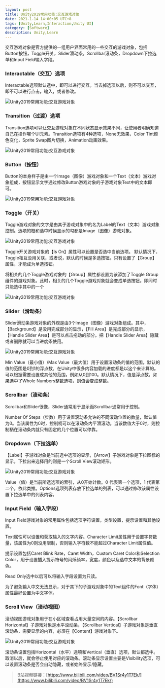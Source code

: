 ```yaml
---
layout: post
title: Unity2019常用功能:交互游戏对象
date: 2021-1-14 14:00:05 UTC+8
tags: [Unity,Learn,Interaction,Unity UI]
category: [Software]
description: Unity,Learn
---
```


交互游戏对象是官方提供的一组用户界面常用的一些交互的游戏对象，包括Button按钮，Toggle开关，Slider滑动条，Scrollbar滚动条，Dropdown下拉选单和Input Field输入字段。

<!-- more -->

### Interactable（交互）选项

Interactable选项默认选中，即可以进行交互。当去掉选项以后，则不可以交互，即不可以进行点击，输入，或者修改。

![Unity2019常用功能:交互游戏对象](/images/20210114-Interaction-01.png)

### Transition（过渡）选项

Transition选项可以让交互游戏对象在不同状态显示效果不同，让使用者明确知道自己在操作哪个UI元素。Transition选项有4种选项，None无效果，Color Tint颜色变化，Sprite Swap图片切换，Animation动画效果。

![Unity2019常用功能:交互游戏对象](/images/20210114-Interaction-02.png)

### Button（按钮）

Button的本身样子是由一个Image（图像）游戏对象和一个Text（文本）游戏对象组成，按钮显示文字通过修改Button游戏对象的子游戏对象Text中的文本即可。

![Unity2019常用功能:交互游戏对象](/images/20210114-Interaction-03.png)

### Toggle（开关）

Toggle游戏对象的文字是由其子游戏对象中的名为Label的Text（文本）游戏对象控制。选项的框和选中时候显示的勾都是Image（图像）游戏对象。

![Unity2019常用功能:交互游戏对象](/images/20210114-Interaction-03.png)

Toggle开关游戏对象的【Is On】属性可以设置是否选中当前选项。	默认情况下，Toggle相互没用关联，或者说，默认的时候是多选按钮。只有设置了【Group】属性，才能成为单选按钮。

将相关的几个Toggle游戏对象的【Group】属性都设置为该添加了Toggle Group组件的游戏对象。此时，相关的几个Toggle游戏对象就会变成单选按钮，即同时只能选中其中的一个

![Unity2019常用功能:交互游戏对象](/images/20210114-Interaction-04.png)

### Slider（滑动条）

Slider滑动条游戏对象的外观是由3个Image（图像）游戏对象组成。其中，【Background】是没用完成部分的显示，【Fill Area】是完成部分的显示，【Handle Slider Area】是可以点击拖动的部分。把【Handle Slider Area】隐藏或者删除就可以当进度条使用。

![Unity2019常用功能:交互游戏对象](/images/20210114-Interaction-05.png)

Min Value（最小值）/Max Value（最大值）用于设置滚动条的值的范围，默认的值的范围是0到1的浮点数，在Unity中很多内容加载的进度都是以这个来计算的。可以根据需要设置成其他的范围，例如从0到100。默认情况下，值是浮点数，如果选中了Whole Numbers整数选项，则值会变成整数。

### Scrollbar（滚动条）

Scrollbar和Slider很像，Slider通常用于显示而Scrollbar通常用于控制。

Number Of Steps（步数）用于设置滚动条允许的不同滚动位置的数量，默认值为0。当该属性为0时，控制柄可以在滚动条内平滑滚动。当该数值大于0时，则控制柄在滚动条内就只有固定的几个位置可以停靠。

### Dropdown（下拉选单）

【Label】子游戏对象是当前选中选项的显示，【Arrow】子游戏对象是下拉图标的显示，下拉出来选择用的则是一个Scroll View滚动矩形。

![Unity2019常用功能:交互游戏对象](/images/20210114-Interaction-06.png)

Value（值）是当前所选选项的索引，从0开始计数。0 代表第一个选项，1 代表第二个，依此类推。Options选项列表存放下拉选单的列表，可以通过修改该属性设置下拉选单中的列表内容。

### Input Field（输入字段）

Input Field游戏对象的常用属性包括选项字符设置，类型设置，提示设置和其他设置。

Text属性可以设置和获取输入的文字内容。Character Limit属性用于设置字符数量，该属性为0则没用限制，否则输入字符数不能超过Character Limit属性值。

提示设置包括Caret Blink Rate，Caret Width，Custom Caret Color和Selection Color，用于设置插入提示符号的闪烁频率，宽度，颜色以及选中文本的背景颜色。

Read Only选中以后可以将输入字段设置为只读。

为了避免输入中文无法显示，对于其下的子游戏对象中的Text组件的Font（字体）属性最好设置为中文字体。

### Scroll View（滚动视图）

滚动视图游戏对象用于在小区域查看占用大量空间的内容。【Scrollbar Horizontal】子游戏对象是水平滚动条，【Scrollbar Vertical】子游戏对象是垂直滚动条，需要显示的内容，必须在【Content】游戏对象下。

![Unity2019常用功能:交互游戏对象](/images/20210114-Interaction-07.png)

滚动条设置包括Horizontal（水平）选项和Vertical（垂直）选项，默认都选中。取消以后，就会停止使用对应的滚动条。滚动条显示设置主要是Visibility选项，可以设置滚动条是否会自动隐藏，或者始终显示/隐藏。

> B站视频链接：[https://www.bilibili.com/video/BV1Sr4y1T7Ek/](https://www.bilibili.com/video/BV1Sr4y1T7Ek/)